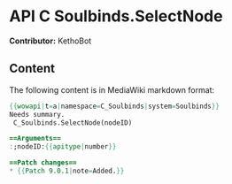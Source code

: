 # API C Soulbinds.SelectNode

**Contributor:** KethoBot

## Content

The following content is in MediaWiki markdown format:

```mediawiki
{{wowapi|t=a|namespace=C_Soulbinds|system=Soulbinds}}
Needs summary.
 C_Soulbinds.SelectNode(nodeID)

==Arguments==
:;nodeID:{{apitype|number}}

==Patch changes==
* {{Patch 9.0.1|note=Added.}}
```